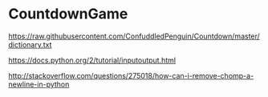 # CountdownGame

https://raw.githubusercontent.com/ConfuddledPenguin/Countdown/master/dictionary.txt

https://docs.python.org/2/tutorial/inputoutput.html

http://stackoverflow.com/questions/275018/how-can-i-remove-chomp-a-newline-in-python
